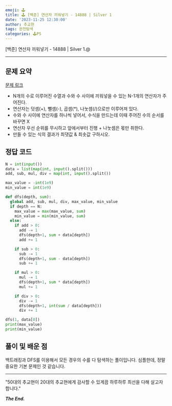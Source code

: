 ```yaml
---
emoji: 🕹️
title: 🕹️ [백준] 연산자 끼워넣기 - 14888 | Silver 1
date: '2023-11-25 12:30:00'
author: 추교현
tags: 완전탐색
categories: 🕹️PS
---
```


[백준] 연산자 끼워넣기 - 14888 | Silver 1.@

---

## 문제 요약

[문제 링크](https://www.acmicpc.net/problem/14888)

- N개의 수로 이루어진 수열과 수와 수 사이에 끼워넣을 수 있는 N-1개의 연산자가 주어진다.
- 연산자는 덧셈(+), 뺄셈(-), 곱셈(\*), 나눗셈(/)으로만 이루어져 있다.
- 수와 수 사이에 연산자를 하나씩 넣어서, 수식을 만드는데 이때 주어진 수의 순서를 바꾸면 X
- 연산자 우선 순위를 무시하고 앞에서부터 진행 + 나눗셈은 몫만 취한다.
- 만들 수 있는 식의 결과가 최댓값 & 최솟값 구하시오.

## 정답 코드

```python
N = int(input())
data = list(map(int, input().split()))
add, sub, mul, div = map(int, input().split())

max_value = -int(1e9)
min_value = int(1e9)

def dfs(depth, sum):
  global add, sub, mul, div, max_value, min_value
  if depth == N:
    max_value = max(max_value, sum)
    min_value = min(min_value, sum)
  else:
    if add > 0:
      add -= 1
      dfs(depth+1, sum + data[depth])
      add += 1

    if sub > 0:
      sub -= 1
      dfs(depth+1, sum - data[depth])
      sub += 1

    if mul > 0:
      mul -= 1
      dfs(depth+1, sum * data[depth])
      mul += 1

    if div > 0:
      div -= 1
      dfs(depth+1, int(sum / data[depth]))
      div += 1

dfs(1, data[0])
print(max_value)
print(min_value)
```

## 풀이 및 배운 점

백트래킹과 DFS를 이용해서 모든 경우의 수를 다 탐색하는 풀이입니다. 심플한데, 정말 중요한 기본 문제인 것 같습니다.

---

"50대의 추교현이 20대의 추교현에게 감사할 수 있게끔 하루하루 최선을 다해 살고자 합니다."

**_The End._**
